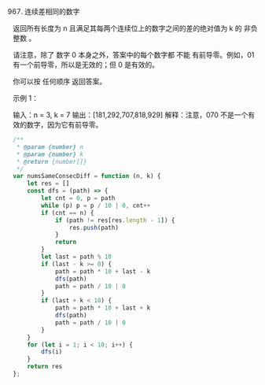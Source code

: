 967. 连续差相同的数字

返回所有长度为 n 且满足其每两个连续位上的数字之间的差的绝对值为 k 的 非负整数 。

请注意，除了 数字 0 本身之外，答案中的每个数字都 不能 有前导零。例如，01 有一个前导零，所以是无效的；但 0 是有效的。

你可以按 任何顺序 返回答案。

 

示例 1：

输入：n = 3, k = 7
输出：[181,292,707,818,929]
解释：注意，070 不是一个有效的数字，因为它有前导零。
```js
/**
 * @param {number} n
 * @param {number} k
 * @return {number[]}
 */
var numsSameConsecDiff = function (n, k) {
    let res = []
    const dfs = (path) => {
        let cnt = 0, p = path
        while (p) p = p / 10 | 0, cnt++
        if (cnt == n) {
            if (path != res[res.length - 1]) {
                res.push(path)
            }
            return
        }
        let last = path % 10
        if (last - k >= 0) {
            path = path * 10 + last - k
            dfs(path)
            path = path / 10 | 0
        }
        if (last + k < 10) {
            path = path * 10 + last + k
            dfs(path)
            path = path / 10 | 0
        }
    }
    for (let i = 1; i < 10; i++) {
        dfs(i)
    }
    return res
};
```